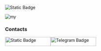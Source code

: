 ![Static Badge](https://img.shields.io/badge/Python-blue?style=for-the-badge&logo=python&logoColor=%23fff64b)




![my](https://github.com/AkitaSX/AkitaSX/assets/152192392/92a15736-589d-4a3c-af95-f57731072b43)


### Contacts 
[<img alt="Static Badge" src="https://img.shields.io/badge/Discord-%235865F2?style=for-the-badge&logo=discord&logoColor=white&link=https%3A%2F%2Fdiscord.com%2Fusers%2F353166357552168960%2F" width="150" height="30" id="badgeObject">](https://discord.com/users/353166357552168960/)[<img alt="Telegram Badge" src="https://img.shields.io/badge/Telegram-%2326A5E4?style=for-the-badge&logo=telegram&logoColor=white&link=https://t.me/AkitaSX" width="150" height="30" id="telegramBadgeObject">](https://t.me/AkitaSX)

